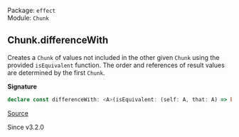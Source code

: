 Package: `effect`<br />
Module: `Chunk`<br />

## Chunk.differenceWith

Creates a `Chunk` of values not included in the other given `Chunk` using the provided `isEquivalent` function.
The order and references of result values are determined by the first `Chunk`.

**Signature**

```ts
declare const differenceWith: <A>(isEquivalent: (self: A, that: A) => boolean) => { (that: Chunk<A>): (self: Chunk<A>) => Chunk<A>; (self: Chunk<A>, that: Chunk<A>): Chunk<A>; }
```

[Source](https://github.com/Effect-TS/effect/tree/main/packages/effect/src/Chunk.ts#L1473)

Since v3.2.0
